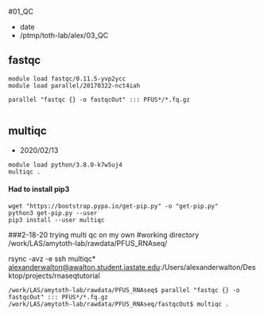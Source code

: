 #01_QC

* date
* /ptmp/toth-lab/alex/03_QC


## fastqc

```
module load fastqc/0.11.5-yvp2ycc
module load parallel/20170322-nct4iah

parallel "fastqc {} -o fastqcOut" ::: PFUS*/*.fq.gz


```

## multiqc

* 2020/02/13

```
module load python/3.8.0-k7w5uj4
multiqc .
```

#### Had to install pip3

```
wget "https://bootstrap.pypa.io/get-pip.py" -o "get-pip.py"
python3 get-pip.py --user
pip3 install --user multiqc

```

###2-18-20 trying multi qc on my own
#working directory
/work/LAS/amytoth-lab/rawdata/PFUS_RNAseq/

rsync -avz -e ssh multiqc* alexanderwalton@awalton.student.iastate.edu:/Users/alexanderwalton/Desktop/projects/rnaseqtutorial

```
/work/LAS/amytoth-lab/rawdata/PFUS_RNAseq$ parallel "fastqc {} -o fastqcOut" ::: PFUS*/*.fq.gz
/work/LAS/amytoth-lab/rawdata/PFUS_RNAseq/fastqcOut$ multiqc .
```
